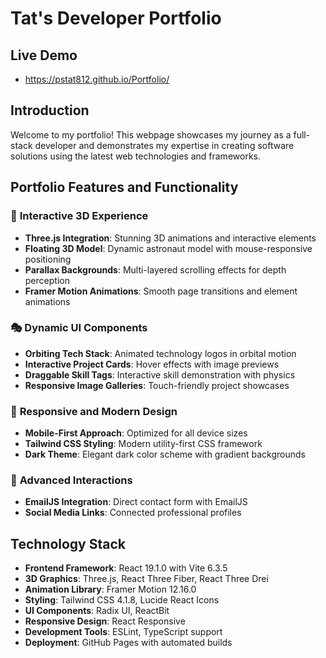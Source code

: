 # Tat's Developer Portfolio

## Live Demo
- https://pstat812.github.io/Portfolio/

## Introduction
Welcome to my portfolio! This webpage showcases my journey as a full-stack developer and demonstrates my expertise in creating software solutions using the latest web technologies and frameworks.

## Portfolio Features and Functionality

### 🎨 **Interactive 3D Experience**
- **Three.js Integration**: Stunning 3D animations and interactive elements
- **Floating 3D Model**: Dynamic astronaut model with mouse-responsive positioning
- **Parallax Backgrounds**: Multi-layered scrolling effects for depth perception
- **Framer Motion Animations**: Smooth page transitions and element animations

### 🎭 **Dynamic UI Components**
- **Orbiting Tech Stack**: Animated technology logos in orbital motion
- **Interactive Project Cards**: Hover effects with image previews
- **Draggable Skill Tags**: Interactive skill demonstration with physics
- **Responsive Image Galleries**: Touch-friendly project showcases

### 📱 **Responsive and Modern Design**
- **Mobile-First Approach**: Optimized for all device sizes
- **Tailwind CSS Styling**: Modern utility-first CSS framework
- **Dark Theme**: Elegant dark color scheme with gradient backgrounds

### 🌟 **Advanced Interactions**
- **EmailJS Integration**: Direct contact form with EmailJS
- **Social Media Links**: Connected professional profiles

## Technology Stack
- **Frontend Framework**: React 19.1.0 with Vite 6.3.5
- **3D Graphics**: Three.js, React Three Fiber, React Three Drei
- **Animation Library**: Framer Motion 12.16.0
- **Styling**: Tailwind CSS 4.1.8, Lucide React Icons
- **UI Components**: Radix UI, ReactBit
- **Responsive Design**: React Responsive
- **Development Tools**: ESLint, TypeScript support
- **Deployment**: GitHub Pages with automated builds

